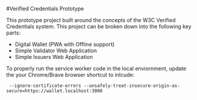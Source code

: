 #Verified Credentials Prototype

This prototype project built around the concepts of the W3C Verified Credentials system. This project can be broken down into the following key parts:

- Digital Wallet (PWA with Offline support)
- Simple Validator Web Application
- Simple Issuers Web Application

To properly run the service worker code in the local enviornment, update the your Chrome/Brave browser shortcut to inlcude:

```
 --ignore-certificate-errors --unsafely-treat-insecure-origin-as-secure=https://wallet.localhost:3000
```